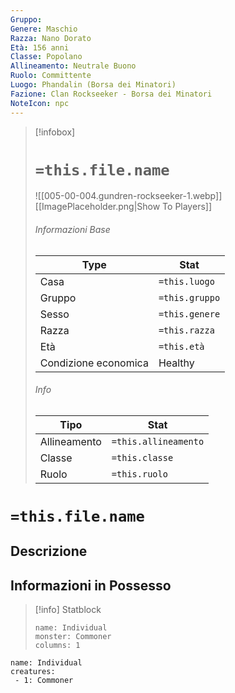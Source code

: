 ```yaml
---
Gruppo: 
Genere: Maschio
Razza: Nano Dorato
Età: 156 anni
Classe: Popolano
Allineamento: Neutrale Buono
Ruolo: Committente
Luogo: Phandalin (Borsa dei Minatori)
Fazione: Clan Rockseeker - Borsa dei Minatori
NoteIcon: npc
---
```


> [!infobox]
> # `=this.file.name`
> ![[005-00-004.gundren-rockseeker-1.webp]]
> [[ImagePlaceholder.png|Show To Players]]
> ###### Informazioni Base
> Type |  Stat |
> ---|---|
> Casa | `=this.luogo` |
> Gruppo | `=this.gruppo` |
> Sesso | `=this.genere` |
> Razza | `=this.razza` |
> Età | `=this.età` |
> Condizione economica | Healthy |
> ######  Info
> Tipo |  Stat |
> ---|---|
> Allineamento | `=this.allineamento` |
> Classe | `=this.classe` |
> Ruolo | `=this.ruolo` |

# `=this.file.name`

## Descrizione


## Informazioni in Possesso


> [!info] Statblock
> ```statblock
> name: Individual
> monster: Commoner
> columns: 1
> ```

```encounter-table
name: Individual
creatures:
 - 1: Commoner
```


